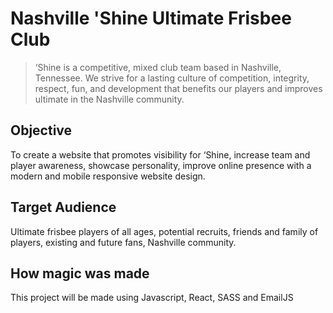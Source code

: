 # Nashville 'Shine Ultimate Frisbee Club
>‘Shine is a competitive, mixed club team based in Nashville, Tennessee. We strive for a lasting culture of competition, integrity, respect, fun, and development that benefits our players and improves ultimate in the Nashville community.

## Objective
To create a website that promotes visibility for ‘Shine, increase team and player awareness, showcase personality, improve online presence with a modern and mobile responsive website design.

## Target Audience
Ultimate frisbee players of all ages, potential recruits, friends and family of players, existing and future fans, Nashville community.

## How magic was made
This project will be made using Javascript, React, SASS and EmailJS
